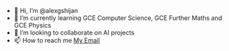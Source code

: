 - 👋 Hi, I’m @alexgshijan
- 🌱 I’m currently learning GCE Computer Science, GCE Further Maths and GCE Physics
- 💞️ I’m looking to collaborate on AI projects
- 📫 How to reach me [My Email](malto:gh@shijan.co.uk) 
